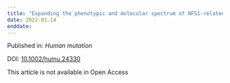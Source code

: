 ```yaml
---
title: "Expanding the phenotypic and molecular spectrum of NFS1-related disorders that cause functional deficiencies in mitochondrial and cytosolic iron-sulfur cluster containing enzymes."
date: 2022-01-14
enddate:
---
```


Published in: *Human mutation*

DOI: [10.1002/humu.24330](https://doi.org/10.1002/humu.24330)

This article is not available in Open Access


